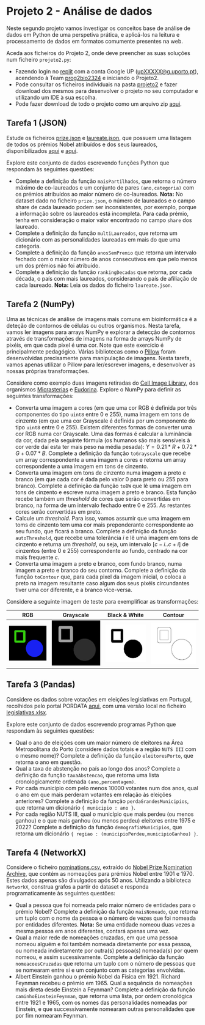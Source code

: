 # Projeto 2 - Análise de dados

Neste segundo projeto vamos investigar os conceitos base de análise de dados em Python de uma perspetiva prática, e aplicá-los na leitura e processamento de dados em formatos comumente presentes na web.

Aceda aos ficheiros do Projeto 2, onde deve preencher as suas soluções num ficheiro `projeto2.py`:

- Fazendo login no [replit](https://replit.com/) com a conta Google UP (upXXXXX@g.uporto.pt), acendendo à Team [prog2bio2324](https://replit.com/team/prog2bio2324) e iniciando o Projeto2.
- Pode consultar os ficheiros individuais na pasta [projeto2](../scripts/projeto2) e fazer download dos mesmos para desenvolver o projeto no seu computador e utilizando um IDE à sua escolha.
- Pode fazer download de todo o projeto como um arquivo zip [aqui](https://download-directory.github.io/?url=https%3A%2F%2Fgithub.com%2Fhpacheco%2Fprogii%2Ftree%2Fmaster%2Fscripts%2Fprojeto2).

## Tarefa 1 (JSON)

Estude os ficheiros [prize.json](../scripts/projeto2/dados/prize.json) e [laureate.json](../scripts/projeto2/dados/laureate.json), que possuem uma listagem de todos os prémios Nobel atribuídos e dos seus laureados, disponibilizados [aqui](https://api.nobelprize.org/v1/prize.json) e [aqui](https://api.nobelprize.org/v1/laureate.json).

Explore este conjunto de dados escrevendo funções Python que respondam às seguintes questões:

* Complete a definição da função `maisPartilhados`, que retorna o número máximo de co-laureados e um conjunto de pares `(ano,categoria)` com os prémios atribuídos ao maior número de co-laureados. **Nota:** No dataset dado no ficheiro `prize.json`, o número de laureados e o campo share de cada laureado podem ser inconsistentes, por exemplo, porque a informação sobre os laureados está incompleta. Para cada prémio, tenha em consideração o maior valor encontrado no campo `share` dos laureado.
* Complete a definição da função `multiLaureados`, que retorna um dicionário com as personalidades laureadas em mais do que uma categoria.
* Complete a definição da função `anosSemPremio` que retorna um intervalo fechado com o maior número de anos consecutivos em que pelo menos um dos prémios não foi atribuído.
* Complete a definição da função `rankingDecadas` que retorna, por cada década, o país com mais laureados, considerando o país de afiliação de cada laureado. **Nota:** Leia os dados do ficheiro `laureate.json`.

## Tarefa 2 (NumPy)

Uma as técnicas de análise de imagens mais comuns em bioinformática é a deteção de contornos de células ou outros organismos. Nesta tarefa, vamos ler imagens para arrays NumPy e explorar a detecção de contornos através de transformações de imagens na forma de arrays NumPy de pixéis, em que cada pixel é uma cor. Note que este exercício é principalmente pedagógico. Várias bibliotecas como o [Pillow](https://pillow.readthedocs.io/en/stable/index.html) foram desenvolvidas precisamente para manipulação de imagens. Nesta tarefa, vamos apenas utilizar o Pillow para ler/escrever imagens, e desenvolver as nossas próprias transformações.

Considere como exemplo duas imagens retiradas do [Cell Image Library](http://www.cellimagelibrary.org/), dos organismos [Micrasterias](http://www.cellimagelibrary.org/images/41737) e [Eudorina](http://www.cellimagelibrary.org/images/39067). Explore o NumPy para definir as seguintes transformações:

* Converta uma imagem a cores (em que uma cor RGB é definida por três componentes do tipo `uint8` entre 0 e 255), numa imagem em tons de cinzento (em que uma cor Grayscale é definida por um componente do tipo `uint8` entre 0 e 255). Existem diferentes formas de converter uma cor RGB numa cor Grayscale. Uma das formas é calcular a luminância da cor, dada pela seguinte fórmula (os humanos são mais sensíveis à cor verde daí esta ter mais peso na média pesada): $Y = 0.21 * R + 0.72 * G + 0.07 * B$. Complete a definição da função `toGrayscale` que recebe um array correspondente a uma imagem a cores e retorna um array correspondente a uma imagem em tons de cinzento.
* Converta uma imagem em tons de cinzento numa imagem a preto e branco (em que cada cor é dada pelo valor 0 para preto ou 255 para branco). Complete a definição da função `toBW` que lê uma imagem em tons de cinzento e escreve numa imagem a preto e branco. Esta função recebe também um *threshold* de cores que serão convertidas em branco, na forma de um intervalo fechado entre 0 e 255. As restantes cores serão convertidas em preto.
* Calcule um *threshold*. Para isso, vamos assumir que uma imagem em toms de cinzento tem uma cor mais preponderante correspondente ao seu fundo, que ficará a branco. Complete a definição da função `autoThreshold`, que recebe uma tolerância $i$ e lê uma imagem em tons de cinzento e returna um *threshold*, ou seja, um intervalo $[c-i..c+i]$ de cinzentos (entre 0 e 255) correspondente ao fundo, centrado na cor mais frequente $c$.
* Converta uma imagem a preto e branco, com fundo branco, numa imagem a preto e branco do seu contorno. Complete a definição da função `toContour` que, para cada pixel da imagem inicial, o coloca a preto na imagem resultante caso algum dos seus pixéis circundantes tiver uma cor diferente, e a branco vice-versa.

Considere a seguinte imagem de teste para exemplificar as transformações:

RGB                        |  Grayscale                |  Black & White           | Contour
:-------------------------:|:-------------------------:|:-------------------------:|:-------------------------:
![](../scripts/projeto2/dados/test.png)  |  ![](../scripts/projeto2/dados/test_gray.png) |  ![](../scripts/projeto2/dados/test_bw.png) |  ![](../scripts/projeto2/dados/test_contour.png)

## Tarefa 3 (Pandas)

Considere os dados sobre votações em eleições legislativas em Portugal, recolhidos pelo portal PORDATA [aqui](https://www.pordata.pt/municipios/eleitores+nas+eleicoes+para+a+assembleia+da+republica+total++votantes+e+abstencao-622), com uma versão local no ficheiro [legislativas.xlsx](../scripts/projeto2/dados/legislativas.xlsx).

Explore este conjunto de dados escrevendo programas Python que respondam às seguintes questões:

* Qual o ano de eleições com um maior número de eleitores na Área Metropolitana do Porto (considere dados totais e a região `NUTS III` com o mesmo nome)? Complete a definição da função `eleitoresPorto`, que retorna o ano em questão.
* Qual a taxa de abstenção no país ao longo dos anos? Complete a definição da função `taxaAbstencao`, que retorna uma lista cronologicamente ordenada `(ano,percentagem)`.
* Por cada município com pelo menos 10000 votantes num dos anos, qual o ano em que mais perderam votantes em relação às eleições anteriores? Complete a definição da função `perdaGrandesMunicipios`, que retorna um dicionário `{ municipio : ano }`.
* Por cada região NUTS III, qual o município que mais perdeu (ou menos ganhou) e o que mais ganhou (ou menos perdeu) eleitores entre 1975 e 2022? Complete a definição da função `demografiaMunicipios`, que retorna um dicionário `{ regiao : (municipioPerdeu,municipioGanhou) }`.

## Tarefa 4 (NetworkX)

Considere o ficheiro [nominations.csv](../scripts/projeto2/dados/nominations.csv), extraído do [Nobel Prize Nomination Archive](https://www.nobelprize.org/nomination/archive), que contém as nomeações para prémios Nobel entre 1901 e 1970. Estes dados apenas são divulgados após 50 anos. Utilizando a biblioteca `NetworkX`, construa grafos a partir do dataset e responda programaticamente às seguintes questões:

* Qual a pessoa que foi nomeada pelo maior número de entidades para o prémio Nobel? Complete a definição da função `maisNomeado`, que retorna um tuplo com o nome da pessoa e o número de vezes que foi nomeada por entidades diferentes. **Nota:** Se uma entidade nomeou duas vezes a mesma pessoa em anos diferentes, contará apenas uma vez.
* Qual a maior rede de nomeações cruzadas, em que uma pessoa nomeou alguém e foi também nomeada diretamente por essa pessoa, ou nomeada indiretamente por outra(s) pessoa(s) nomeada(s) por quem nomeou, e assim sucessivamente. Complete a definição da função `nomeacoesCruzadas` que retorna um tuplo com o número de pessoas que se nomearam entre si e um conjunto com as categorias envolvidas.
* Albert Einstein ganhou o prémio Nobel da Física em 1921. Richard Feynman recebeu o prémio em 1965. Qual a sequência de nomeações mais direta desde Einstein a Feynman?  Complete a definição da função `caminhoEinsteinFeynman`, que retorna uma lista, por ordem cronológica entre 1921 e 1965, com os nomes das personalidades nomeadas por Einstein, e que successivamente nomearam outras personalidades que por fim nomearam Feynman.




